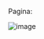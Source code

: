 Pagina:

![image](https://github.com/OmarAlvrz/FastAPI-Example/assets/127577075/5e290278-d202-4122-96bf-99cdef4dd867)
